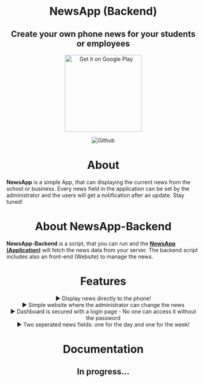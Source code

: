 <div align="center">

# NewsApp (Backend)
## Create your own phone news for your students or employees
  
<a href='https://play.google.com/store/apps/details?id=net.ufinator.newsapp&pcampaignid=pcampaignidMKT-Other-global-all-co-prtnr-py-PartBadge-Mar2515-1'><img alt='Get it on Google Play' src='https://play.google.com/intl/en_us/badges/static/images/badges/en_badge_web_generic.png' width="200px"/></a>

![Github](https://img.shields.io/badge/Made%20with-Love-%23fc03f4?style=for-the-badge)

# About
</div>

__NewsApp__ is a simple App, that can displaying the current news from the school or business. Every news field in 
the application can be set by the administrator and the users will get a notification after an update. Stay tuned!

<div align="center">

# About NewsApp-Backend

</div>

__NewsApp-Backend__ is a script, that you can run and the 
__[NewsApp (Application)](https://github.com/Ufinator/NewsApp)__ will fetch the news data from your server. 
The backend script includes also an front-end (Website) to manage the news.

<div align="center">

# Features
▶ Display news directly to the phone! <br>
▶ Simple website where the administrator can change the news <br>
▶ Dashboard is secured with a login page - No one can access it without the password <br>
▶ Two seperated news fields: one for the day and one for the week! <br>

# Documentation
## In progress...

</div>
